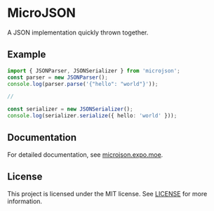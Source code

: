# MicroJSON
A JSON implementation quickly thrown together.

## Example
```ts
import { JSONParser, JSONSerializer } from 'microjson';
const parser = new JSONParser();
console.log(parser.parse('{"hello": "world"}'));

// 

const serializer = new JSONSerializer();
console.log(serializer.serialize({ hello: 'world' }));
```

## Documentation
For detailed documentation, see [microjson.expo.moe](https://microjson.expo.moe/modules.html).

## License
This project is licensed under the MIT license. See [LICENSE](https://microjson.expo.moe/LICENSE.txt) for more information.
